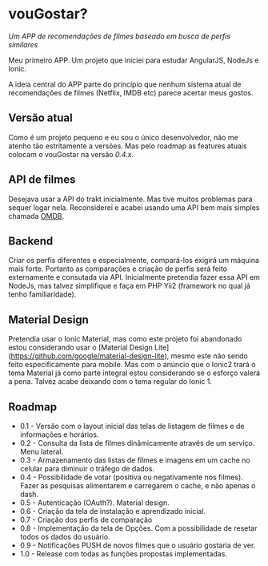 # vouGostar?
*Um APP de recomendações de filmes baseado em busca de perfis similares*

Meu primeiro APP. Um projeto que iniciei para estudar AngularJS, NodeJs e Ionic.

A ideia central do APP parte do princípio que nenhum sistema atual de recomendações de filmes (Netflix, IMDB etc) parece acertar meus gostos.

## Versão atual
Como é um projeto pequeno e eu sou o único desenvolvedor, não me atenho tão estritamente a versões. Mas pelo roadmap as features atuais colocam o vouGostar na versão *0.4.x*.

## API de filmes
Desejava usar a API do trakt inicialmente. Mas tive muitos problemas para sequer logar nela. Reconsiderei e acabei usando uma API bem mais simples chamada [OMDB](http://www.omdbapi.com/).

## Backend
Criar os perfis diferentes e especialmente, compará-los exigirá um máquina mais forte. Portanto as comparações e criação de perfis será feito externamente e consutada via API. Inicialmente pretendia fazer essa API em NodeJs, mas talvez simplifique e faça em PHP Yii2 (framework no qual já tenho familiaridade).

## Material Design
Pretendia usar o Ionic Material, mas como este projeto foi abandonado estou considerando usar o [Material Design Lite] (https://github.com/google/material-design-lite), mesmo este não sendo feito especificamente para mobile. Mas com o anúncio que o Ionic2 trará o tema Material já como parte integral estou considerando se o esforço valerá a pena. Talvez acabe deixando com o tema regular do Ionic 1.

## Roadmap

- 0.1 - Versão com o layout inicial das telas de listagem de filmes e de informações e horários.
- 0.2 - Consulta da lista de filmes dinâmicamente através de um serviço. Menu lateral.
- 0.3 - Armazenamento das listas de filmes e imagens em um cache no celular para diminuir o tráfego de dados.
- 0.4 - Possibilidade de votar (positiva ou negativamente nos filmes). Fazer as pesquisas alimentarem e carregarem o cache, e não apenas o dash.
- 0.5 - Autenticação (OAuth?). Material design.
- 0.6 - Criação da tela de instalação e aprendizado inicial.
- 0.7 - Criação dos perfis de comparação
- 0.8 - Implementação da tela de Opções. Com a possibilidade de resetar todos os dados do usuário.
- 0.9 - Notificações PUSH de novos filmes que o usuário gostaria de ver.
- 1.0 - Release com todas as funções propostas implementadas.
